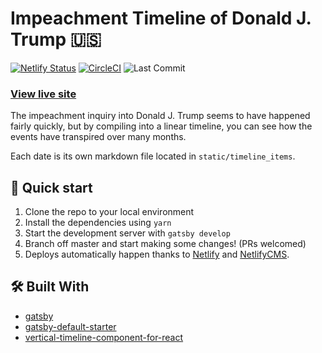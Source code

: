 
# Impeachment Timeline of Donald J. Trump 🇺🇸

[![Netlify Status](https://api.netlify.com/api/v1/badges/535647f2-43a8-4931-a053-9652a9793143/deploy-status)](https://app.netlify.com/sites/impeachment-2019/deploys) [![CircleCI](https://circleci.com/gh/tylerbmcsilva/impeachment-2019.svg?style=svg)](https://circleci.com/gh/tylerbmcsilva/impeachment-2019) ![Last Commit](https://img.shields.io/github/last-commit/tylerbmcsilva/impeachment-2019)

### [View live site](https://www.impeachment.dev)

The impeachment inquiry into Donald J. Trump seems to have happened fairly quickly, but by compiling into a linear timeline, you can see how the events have transpired over many months.

Each date is its own markdown file located in `static/timeline_items`.

## 🚀 Quick start

1. Clone the repo to your local environment
2. Install the dependencies using `yarn`
3. Start the development server with `gatsby develop`
4. Branch off master and start making some changes! (PRs welcomed)
5. Deploys automatically happen thanks to [Netlify](https://netlify.com) and [NetlifyCMS](https://netlifycms.org).


## 🛠 Built With
- [gatsby](https://gatsbyjs.org)
- [gatsby-default-starter](https://github.com/gatsbyjs/gatsby-starter-default)
- [vertical-timeline-component-for-react](https://github.com/veysiyildiz/vertical-timeline-component-for-react)
